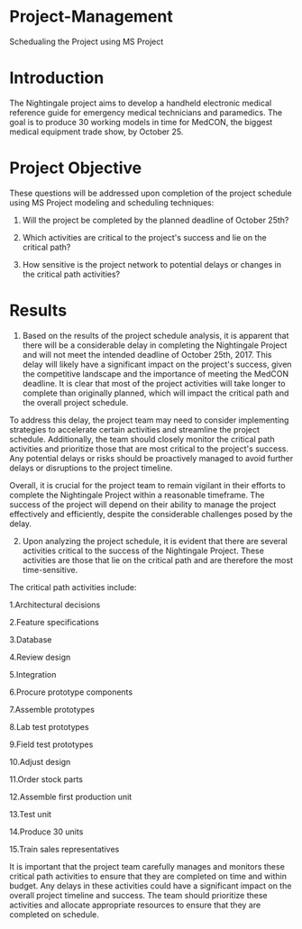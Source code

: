 # Project-Management
Schedualing the Project using MS Project



# Introduction

The Nightingale project aims to develop a handheld electronic medical reference guide for emergency medical technicians and paramedics. The goal is to produce 30 working models in time for MedCON, the biggest medical equipment trade show, by October 25. 


# Project Objective

These questions will be addressed upon completion of the project schedule using MS Project modeling and scheduling techniques:

1. Will the project be completed by the planned deadline of October 25th?

3. Which activities are critical to the project's success and lie on the critical path?
 
4. How sensitive is the project network to potential delays or changes in the critical path activities?

# Results

1. Based on the results of the project schedule analysis, it is apparent that there will be a considerable delay in completing the Nightingale Project and will not meet the intended deadline of October 25th, 2017. This delay will likely have a significant impact on the project's success, given the competitive landscape and the importance of meeting the MedCON deadline. It is clear that most of the project activities will take longer to complete than originally planned, which will impact the critical path and the overall project schedule.

To address this delay, the project team may need to consider implementing strategies to accelerate certain activities and streamline the project schedule. Additionally, the team should closely monitor the critical path activities and prioritize those that are most critical to the project's success. Any potential delays or risks should be proactively managed to avoid further delays or disruptions to the project timeline.

Overall, it is crucial for the project team to remain vigilant in their efforts to complete the Nightingale Project within a reasonable timeframe. The success of the project will depend on their ability to manage the project effectively and efficiently, despite the considerable challenges posed by the delay.


2. Upon analyzing the project schedule, it is evident that there are several activities critical to the success of the Nightingale Project. These activities are those that lie on the critical path and are therefore the most time-sensitive.

The critical path activities include:

1.Architectural decisions

2.Feature specifications

3.Database

4.Review design

5.Integration

6.Procure prototype components

7.Assemble prototypes

8.Lab test prototypes

9.Field test prototypes

10.Adjust design

11.Order stock parts

12.Assemble first production unit

13.Test unit

14.Produce 30 units

15.Train sales representatives

It is important that the project team carefully manages and monitors these critical path activities to ensure that they are completed on time and within budget. Any delays in these activities could have a significant impact on the overall project timeline and success. The team should prioritize these activities and allocate appropriate resources to ensure that they are completed on schedule.

